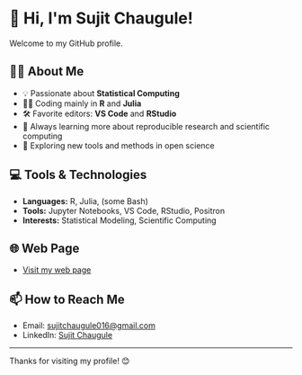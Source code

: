 
# 👋 Hi, I'm Sujit Chaugule!

Welcome to my GitHub profile.

## 🧑‍💻 About Me
- 💡 Passionate about **Statistical Computing**
- 🧑‍🔬 Coding mainly in **R** and **Julia**
- 🛠️ Favorite editors: **VS Code** and **RStudio**
- 🌱 Always learning more about reproducible research and scientific computing
- 🚀 Exploring new tools and methods in open science

## 💻 Tools & Technologies
- **Languages:** R, Julia, (some Bash)
- **Tools:** Jupyter Notebooks, VS Code, RStudio, Positron 
- **Interests:** Statistical Modeling, Scientific Computing 


## 🌐 Web Page
- [Visit my web page](https://tinyurl.com/Sujit106)

## 📫 How to Reach Me
- Email: [sujitchaugule016@gmail.com](mailto:sujitchaugule016@gmail.com)
- LinkedIn: [Sujit Chaugule](https://www.linkedin.com/in/sujit-chaugule-52a354213)

---

Thanks for visiting my profile! 😊

